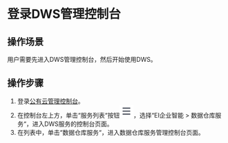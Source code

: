 # 登录DWS管理控制台<a name="dws_01_0156"></a>

## 操作场景<a name="section42507952154722"></a>

用户需要先进入DWS管理控制台，然后开始使用DWS。

## 操作步骤<a name="section54926172155459"></a>

1.  登录[公有云管理控制台](https://console.huaweicloud.com)。
2.  在控制台左上方，单击“服务列表“按钮![](figures/dws_icon_service_list.png)，选择“EI企业智能  \>  数据仓库服务“，进入DWS服务的控制台页面。
3.  在列表中，单击“数据仓库服务“，进入数据仓库服务管理控制台页面。


